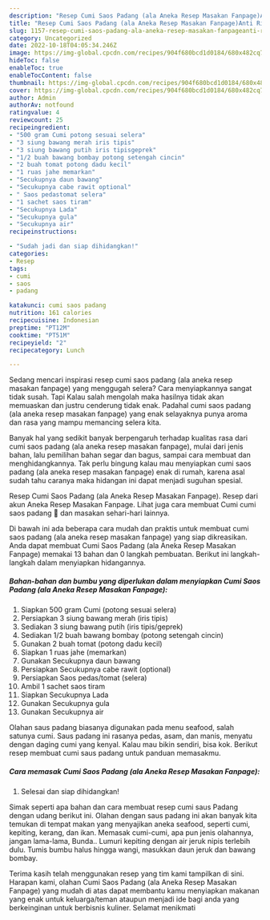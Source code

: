 ```yaml
---
description: "Resep Cumi Saos Padang (ala Aneka Resep Masakan Fanpage)Anti Ribet"
title: "Resep Cumi Saos Padang (ala Aneka Resep Masakan Fanpage)Anti Ribet"
slug: 1157-resep-cumi-saos-padang-ala-aneka-resep-masakan-fanpageanti-ribet
category: Uncategorized
date: 2022-10-18T04:05:34.246Z
image: https://img-global.cpcdn.com/recipes/904f680bcd1d0184/680x482cq70/cumi-saos-padang-ala-aneka-resep-masakan-fanpage-foto-resep-utama.jpg
hideToc: false
enableToc: true
enableTocContent: false
thumbnail: https://img-global.cpcdn.com/recipes/904f680bcd1d0184/680x482cq70/cumi-saos-padang-ala-aneka-resep-masakan-fanpage-foto-resep-utama.jpg
cover: https://img-global.cpcdn.com/recipes/904f680bcd1d0184/680x482cq70/cumi-saos-padang-ala-aneka-resep-masakan-fanpage-foto-resep-utama.jpg
author: Admin
authorAv: notfound
ratingvalue: 4
reviewcount: 25
recipeingredient:
- "500 gram Cumi potong sesuai selera"
- "3 siung bawang merah iris tipis"
- "3 siung bawang putih iris tipisgeprek"
- "1/2 buah bawang bombay potong setengah cincin"
- "2 buah tomat potong dadu kecil"
- "1 ruas jahe memarkan"
- "Secukupnya daun bawang"
- "Secukupnya cabe rawit optional"
- " Saos pedastomat selera"
- "1 sachet saos tiram"
- "Secukupnya Lada"
- "Secukupnya gula"
- "Secukupnya air"
recipeinstructions:

- "Sudah jadi dan siap dihidangkan!"
categories:
- Resep
tags:
- cumi
- saos
- padang

katakunci: cumi saos padang 
nutrition: 161 calories
recipecuisine: Indonesian
preptime: "PT12M"
cooktime: "PT51M"
recipeyield: "2"
recipecategory: Lunch

---
```



Sedang mencari inspirasi resep cumi saos padang (ala aneka resep masakan fanpage) yang menggugah selera? Cara menyiapkannya sangat tidak susah. Tapi Kalau salah mengolah maka hasilnya tidak akan memuaskan dan justru cenderung tidak enak. Padahal cumi saos padang (ala aneka resep masakan fanpage) yang enak selayaknya punya aroma dan rasa yang mampu memancing selera kita.


Banyak hal yang sedikit banyak berpengaruh terhadap kualitas rasa dari cumi saos padang (ala aneka resep masakan fanpage), mulai dari jenis bahan, lalu pemilihan bahan segar dan bagus, sampai cara membuat dan menghidangkannya. Tak perlu bingung kalau mau menyiapkan cumi saos padang (ala aneka resep masakan fanpage) enak di rumah, karena asal sudah tahu caranya maka hidangan ini dapat menjadi suguhan spesial.

Resep Cumi Saos Padang (ala Aneka Resep Masakan Fanpage). Resep dari akun Aneka Resep Masakan Fanpage. Lihat juga cara membuat Cumi cumi saos padang 🦑 dan masakan sehari-hari lainnya.


Di bawah ini ada beberapa cara mudah dan praktis untuk membuat cumi saos padang (ala aneka resep masakan fanpage) yang siap dikreasikan. Anda dapat membuat Cumi Saos Padang (ala Aneka Resep Masakan Fanpage) memakai 13 bahan dan 0 langkah pembuatan. Berikut ini langkah-langkah dalam menyiapkan hidangannya.

<!--inarticleads1-->

##### Bahan-bahan dan bumbu yang diperlukan dalam menyiapkan Cumi Saos Padang (ala Aneka Resep Masakan Fanpage):

1. Siapkan 500 gram Cumi (potong sesuai selera)
1. Persiapkan 3 siung bawang merah (iris tipis)
1. Sediakan 3 siung bawang putih (iris tipis/geprek)
1. Sediakan 1/2 buah bawang bombay (potong setengah cincin)
1. Gunakan 2 buah tomat (potong dadu kecil)
1. Siapkan 1 ruas jahe (memarkan)
1. Gunakan Secukupnya daun bawang
1. Persiapkan Secukupnya cabe rawit (optional)
1. Persiapkan  Saos pedas/tomat (selera)
1. Ambil 1 sachet saos tiram
1. Siapkan Secukupnya Lada
1. Gunakan Secukupnya gula
1. Gunakan Secukupnya air


Olahan saus padang biasanya digunakan pada menu seafood, salah satunya cumi. Saus padang ini rasanya pedas, asam, dan manis, menyatu dengan daging cumi yang kenyal. Kalau mau bikin sendiri, bisa kok. Berikut resep membuat cumi saus padang untuk panduan memasakmu. 

<!--inarticleads2-->

##### Cara memasak Cumi Saos Padang (ala Aneka Resep Masakan Fanpage):


1. Selesai dan siap dihidangkan!

Simak seperti apa bahan dan cara membuat resep cumi saus Padang dengan udang berikut ini. Olahan dengan saus padang ini akan banyak kita temukan di tempat makan yang menyajikan aneka seafood, seperti cumi, kepiting, kerang, dan ikan. Memasak cumi-cumi, apa pun jenis olahannya, jangan lama-lama, Bunda.. Lumuri kepiting dengan air jeruk nipis terlebih dulu. Tumis bumbu halus hingga wangi, masukkan daun jeruk dan bawang bombay. 

Terima kasih telah menggunakan resep yang tim kami tampilkan di sini. Harapan kami, olahan Cumi Saos Padang (ala Aneka Resep Masakan Fanpage) yang mudah di atas dapat membantu kamu menyiapkan makanan yang enak untuk keluarga/teman ataupun menjadi ide bagi anda yang berkeinginan untuk berbisnis kuliner. Selamat menikmati
